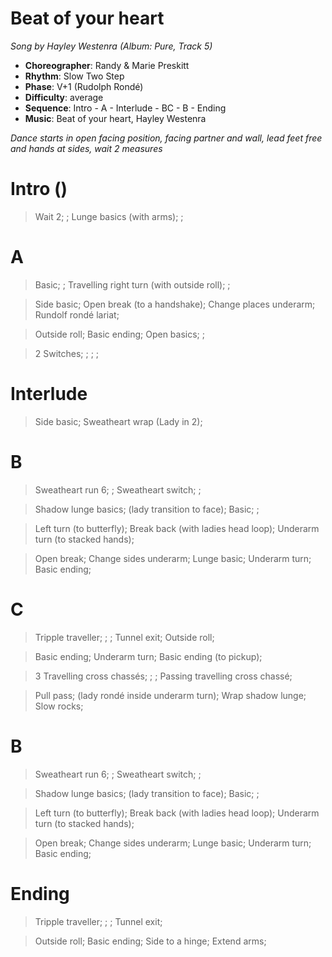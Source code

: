 # Beat of your heart
*Song by Hayley Westenra (Album: Pure, Track 5)*

* **Choreographer**: Randy & Marie Preskitt
* **Rhythm**: Slow Two Step
* **Phase**: V+1 (Rudolph Rondé)
* **Difficulty**: average
* **Sequence**: Intro - A - Interlude - BC - B - Ending
* **Music**: Beat of your heart, Hayley Westenra

*Dance starts in open facing position, facing partner and wall, lead feet free and hands at sides, wait 2 measures*

# Intro ()

> Wait 2; ; Lunge basics (with arms); ;

# A

> Basic; ; Travelling right turn (with outside roll); ;

> Side basic; Open break (to a handshake); Change places underarm; Rundolf rondé lariat;

> Outside roll; Basic ending; Open basics; ;

> 2 Switches; ; ; ;

# Interlude

> Side basic; Sweatheart wrap (Lady in 2);

# B

> Sweatheart run 6; ; Sweatheart switch; ;

> Shadow lunge basics; (lady transition to face); Basic; ;

> Left turn (to butterfly); Break back (with ladies head loop); Underarm turn (to stacked hands);

> Open break; Change sides underarm; Lunge basic; Underarm turn; Basic ending;

# C

> Tripple traveller; ; ; Tunnel exit; Outside roll;

> Basic ending; Underarm turn; Basic ending (to pickup);

> 3 Travelling cross chassés; ; ; Passing travelling cross chassé;

> Pull pass; (lady rondé inside underarm turn); Wrap shadow lunge; Slow rocks;

# B

> Sweatheart run 6; ; Sweatheart switch; ;

> Shadow lunge basics; (lady transition to face); Basic; ;

> Left turn (to butterfly); Break back (with ladies head loop); Underarm turn (to stacked hands);

> Open break; Change sides underarm; Lunge basic; Underarm turn; Basic ending;

# Ending

> Tripple traveller; ; ; Tunnel exit;

> Outside roll; Basic ending; Side to a hinge; Extend arms;

<meta name="x:audio-file" content="h/Hayley Westenra/Pure/Hayley Westenra - Beat of Your Heart.mp3">